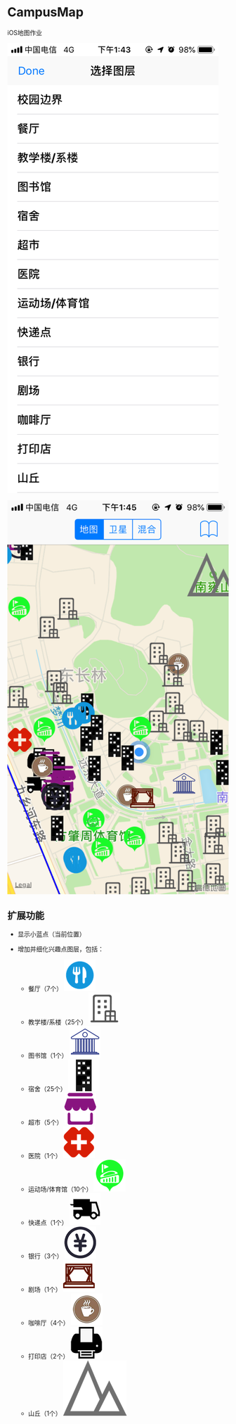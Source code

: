 # CampusMap

iOS地图作业

![layer](img/layer.png)

![overview](img/overview.png)



## 扩展功能

- 显示小蓝点（当前位置）

- 增加并细化兴趣点图层，包括：
  - 餐厅（7个）
    ![1canteen](img/1canteen.png)
  - 教学楼/系楼（25个）
    ![2schoolBuilding](img/2schoolBuilding.png)
  - 图书馆（1个）
    ![3library](img/3library.png)
  - 宿舍（25个）
    ![4dormitory](img/4dormitory.png)
  - 超市（5个）
    ![5shop](img/5shop.png)
  - 医院（1个）
    ![6hospital](img/6hospital.png)
  - 运动场/体育馆（10个）
    ![7sport](img/7sport.png)
  - 快递点（1个）
    ![8delivery](img/8delivery.png)
  - 银行（3个）
    ![9bank](img/9bank.png)
  - 剧场（1个）
    ![10theatre](img/10theatre.png)
  - 咖啡厅（4个）
    ![11coffee](img/11coffee.png)
  - 打印店（2个）
    ![12print](img/12print.png)
  - 山丘（1个）
    ![13mountain](img/13mountain.png)



